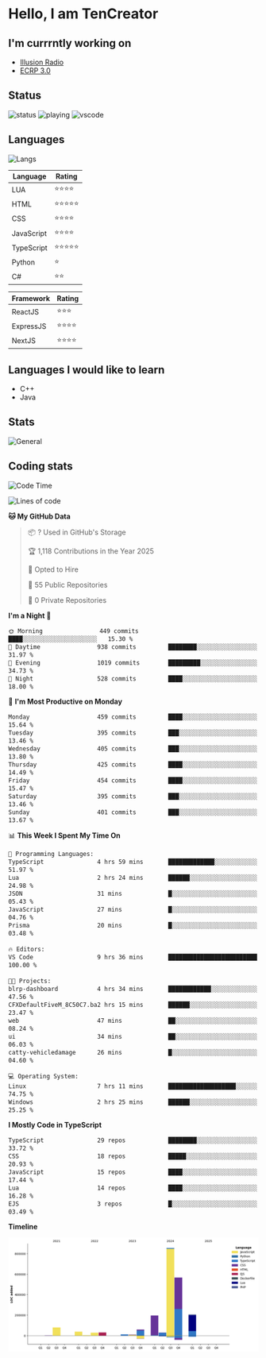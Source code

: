 # Hello, I am TenCreator

## I'm currrntly working on
- [Illusion Radio](https://illusionradio.co.uk/)
- [ECRP 3.0](http://github.com/Emerald-Coast-Roleplay/)

## Status
![status](https://api.statusbadges.me/badge/status/518334475038359555?simple=true&style=for-the-badge)
![playing](https://api.statusbadges.me/badge/playing/518334475038359555?style=for-the-badge)
![vscode](https://api.statusbadges.me/badge/vscode/518334475038359555?style=for-the-badge)

## Languages
![Langs](https://github-readme-stats.vercel.app/api/top-langs/?username=tencreator&layout=compact&theme=radical)


|Language|Rating|
|--------|------|
|LUA|⭐️⭐️⭐️⭐️|
|HTML|⭐️⭐️⭐️⭐️⭐️|
|CSS|⭐️⭐️⭐️⭐️|
|JavaScript|⭐️⭐️⭐️⭐️|
|TypeScript|⭐️⭐️⭐️⭐️⭐️|
|Python|⭐️|
|C#|⭐️⭐️ |

|Framework|Rating|
|--------|------|
|ReactJS|⭐️⭐️⭐|
|ExpressJS|⭐️⭐️⭐️⭐️|
|NextJS|⭐️⭐️⭐⭐️|

## Languages I would like to learn
- C++
- Java

## Stats
![General](https://github-readme-stats.vercel.app/api?username=tencreator&show_icons=true&theme=radical)

## Coding stats

<!--START_SECTION:waka-->
![Code Time](http://img.shields.io/badge/Code%20Time-493%20hrs%2011%20mins-blue)

![Lines of code](https://img.shields.io/badge/From%20Hello%20World%20I%27ve%20Written-2.1%20million%20lines%20of%20code-blue)

**🐱 My GitHub Data** 

> 📦 ? Used in GitHub's Storage 
 > 
> 🏆 1,118 Contributions in the Year 2025
 > 
> 💼 Opted to Hire
 > 
> 📜 55 Public Repositories 
 > 
> 🔑 0 Private Repositories 
 > 
**I'm a Night 🦉** 

```text
🌞 Morning                449 commits         ████░░░░░░░░░░░░░░░░░░░░░   15.30 % 
🌆 Daytime                938 commits         ████████░░░░░░░░░░░░░░░░░   31.97 % 
🌃 Evening                1019 commits        █████████░░░░░░░░░░░░░░░░   34.73 % 
🌙 Night                  528 commits         ████░░░░░░░░░░░░░░░░░░░░░   18.00 % 
```
📅 **I'm Most Productive on Monday** 

```text
Monday                   459 commits         ████░░░░░░░░░░░░░░░░░░░░░   15.64 % 
Tuesday                  395 commits         ███░░░░░░░░░░░░░░░░░░░░░░   13.46 % 
Wednesday                405 commits         ███░░░░░░░░░░░░░░░░░░░░░░   13.80 % 
Thursday                 425 commits         ████░░░░░░░░░░░░░░░░░░░░░   14.49 % 
Friday                   454 commits         ████░░░░░░░░░░░░░░░░░░░░░   15.47 % 
Saturday                 395 commits         ███░░░░░░░░░░░░░░░░░░░░░░   13.46 % 
Sunday                   401 commits         ███░░░░░░░░░░░░░░░░░░░░░░   13.67 % 
```


📊 **This Week I Spent My Time On** 

```text
💬 Programming Languages: 
TypeScript               4 hrs 59 mins       █████████████░░░░░░░░░░░░   51.97 % 
Lua                      2 hrs 24 mins       ██████░░░░░░░░░░░░░░░░░░░   24.98 % 
JSON                     31 mins             █░░░░░░░░░░░░░░░░░░░░░░░░   05.43 % 
JavaScript               27 mins             █░░░░░░░░░░░░░░░░░░░░░░░░   04.76 % 
Prisma                   20 mins             █░░░░░░░░░░░░░░░░░░░░░░░░   03.48 % 

🔥 Editors: 
VS Code                  9 hrs 36 mins       █████████████████████████   100.00 % 

🐱‍💻 Projects: 
blrp-dashboard           4 hrs 34 mins       ████████████░░░░░░░░░░░░░   47.56 % 
CFXDefaultFiveM_8C50C7.ba2 hrs 15 mins       ██████░░░░░░░░░░░░░░░░░░░   23.47 % 
web                      47 mins             ██░░░░░░░░░░░░░░░░░░░░░░░   08.24 % 
ui                       34 mins             ██░░░░░░░░░░░░░░░░░░░░░░░   06.03 % 
catty-vehicledamage      26 mins             █░░░░░░░░░░░░░░░░░░░░░░░░   04.60 % 

💻 Operating System: 
Linux                    7 hrs 11 mins       ███████████████████░░░░░░   74.75 % 
Windows                  2 hrs 25 mins       ██████░░░░░░░░░░░░░░░░░░░   25.25 % 
```

**I Mostly Code in TypeScript** 

```text
TypeScript               29 repos            ████████░░░░░░░░░░░░░░░░░   33.72 % 
CSS                      18 repos            █████░░░░░░░░░░░░░░░░░░░░   20.93 % 
JavaScript               15 repos            ████░░░░░░░░░░░░░░░░░░░░░   17.44 % 
Lua                      14 repos            ████░░░░░░░░░░░░░░░░░░░░░   16.28 % 
EJS                      3 repos             █░░░░░░░░░░░░░░░░░░░░░░░░   03.49 % 
```



**Timeline**

![Lines of Code chart](https://raw.githubusercontent.com/tencreator/tencreator/main/assets/bar_graph.png)


<!--END_SECTION:waka-->

